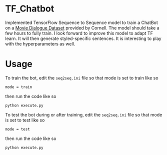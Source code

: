 # TF_Chatbot
Implemented TensorFlow Sequence to Sequence model to train a ChatBot on a [Movie Dialogue Dataset](https://www.cs.cornell.edu/~cristian/Cornell_Movie-Dialogs_Corpus.html) provided by Cornell. The model should take a few hours to fully train. I look forward to improve this model to adapt TF learn. It will then generate styled-specific sentences. It is interesting to play with the hyperparameters as well. 

Usage
===========

To train the bot, edit the `seq2seq.ini` file so that mode is set to train like so

`mode = train`

then run the code like so

``python execute.py``

To test the bot during or after training, edit the `seq2seq.ini` file so that mode is set to test like so

`mode = test`

then run the code like so

``python execute.py``
